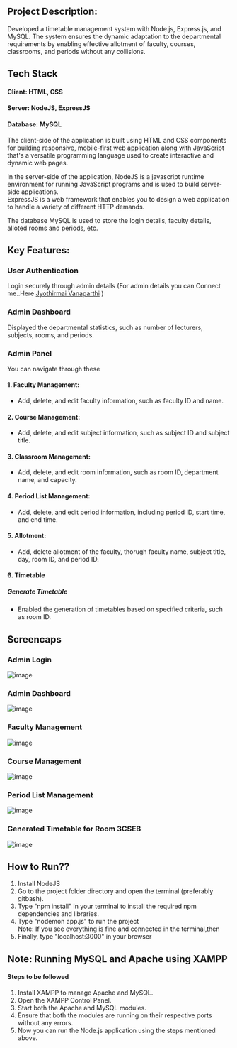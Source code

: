 ## Project Description:
Developed a timetable management system with Node.js, Express.js, and MySQL. The system ensures the dynamic adaptation to the departmental requirements by enabling effective allotment of faculty, courses, classrooms, and periods without any collisions.

## Tech Stack
#### Client: HTML, CSS

#### Server: NodeJS, ExpressJS

#### Database: MySQL

The client-side of the application is built using HTML and CSS components for building responsive, mobile-first web application along with JavaScript that's a versatile programming language used to create interactive and dynamic web pages.

In the server-side of the application, NodeJS is a javascript runtime environment for running JavaScript programs and is used to build server-side applications.  
ExpressJS is a web framework that enables you to design a web application to handle a variety of different HTTP demands.

The database MySQL is used to store the login details, faculty details, alloted rooms and periods, etc.

## Key Features:
### User Authentication
Login securely through admin details (For admin details you can Connect me..Here [Jyothirmai Vanaparthi](https://github.com/Jyothirmai-123) )

### Admin Dashboard
Displayed the departmental statistics, such as number of lecturers, subjects, rooms, and periods.
### Admin Panel
You can navigate through these
#### 1. Faculty Management:
* Add, delete, and edit faculty information, such as faculty ID and name.
#### 2. Course Management:
* Add, delete, and edit subject information, such as subject ID and subject title.
#### 3. Classroom Management:
* Add, delete, and edit room information, such as room ID, department name, and capacity.
#### 4. Period List Management:
* Add, delete, and edit period information, including period ID, start time, and end time.
#### 5. Allotment:
* Add, delete allotment of the faculty, thorugh faculty name, subject title, day, room ID, and period ID.
#### 6. Timetable
##### Generate Timetable
* Enabled the generation of timetables based on specified criteria, such as room ID.

## Screencaps

### Admin Login
![image](https://github.com/Jyothirmai-123/Automated-University-Timetable-Management-System/assets/113755812/816590ff-445e-4c6f-825e-35ae19a1de78)

### Admin Dashboard
![image](https://github.com/Jyothirmai-123/Automated-University-Timetable-Management-System/assets/113755812/027a7a4c-9340-4091-9a59-2621264657e8)

### Faculty Management
![image](https://github.com/Jyothirmai-123/Automated-University-Timetable-Management-System/assets/113755812/7ad63377-b80e-4764-b452-cb5f89b08612)

### Course Management
![image](https://github.com/Jyothirmai-123/Automated-University-Timetable-Management-System/assets/113755812/a4bba28d-1995-4b38-9e04-58128cd19610)

### Period List Management
![image](https://github.com/Jyothirmai-123/Automated-University-Timetable-Management-System/assets/113755812/6d5bcbba-5d3f-4fe6-9a4f-ec34788898c3)

### Generated Timetable for Room 3CSEB
![image](https://github.com/Jyothirmai-123/Automated-University-Timetable-Management-System/assets/113755812/4e66bca1-1690-4869-8698-709725cad841)

## How to Run??
1. Install NodeJS
2. Go to the project folder directory and open the terminal (preferably gitbash).
3. Type "npm install" in your terminal to install the required npm dependencies and libraries.
4. Type "nodemon app.js" to run the project  
Note: If you see everything is fine and connected in the terminal,then
5. Finally, type "localhost:3000" in your browser

## Note: Running MySQL and Apache using XAMPP
#### Steps to be followed
1. Install XAMPP to manage Apache and MySQL.    
2. Open the XAMPP Control Panel.     
3. Start both the Apache and MySQL modules.    
4. Ensure that both the modules are running on their respective ports without any errors.            
5. Now you can run the Node.js application using the steps mentioned above.
